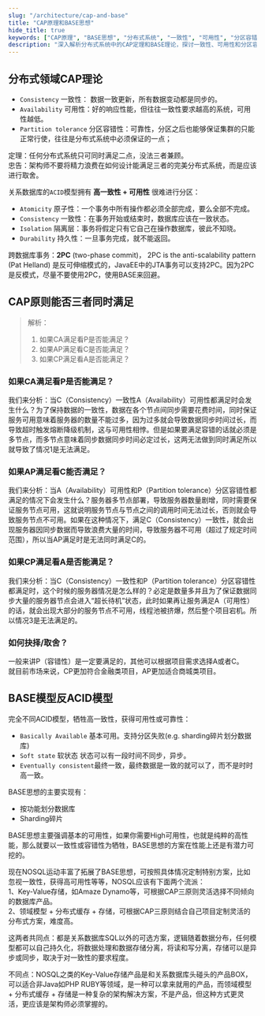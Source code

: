 ```yaml
---
slug: "/architecture/cap-and-base"
title: "CAP原理和BASE思想"
hide_title: true
keywords: ["CAP原理", "BASE思想", "分布式系统", "一致性", "可用性", "分区容错"]
description: "深入解析分布式系统中的CAP定理和BASE理论，探讨一致性、可用性和分区容错性之间的关系及其实践应用"
---
```


## 分布式领域CAP理论

*   `Consistency` 一致性： 数据一致更新，所有数据变动都是同步的。
*   `Availability` 可用性：好的响应性能，但往往一致性要求越高的系统，可用性越低。
*   `Partition tolerance` 分区容错性：可靠性，分区之后也能够保证集群的只能正常行使，往往是分布式系统中必须保证的一点；

定理：任何分布式系统只可同时满足二点，没法三者兼顾。  
忠告：架构师不要将精力浪费在如何设计能满足三者的完美分布式系统，而是应该进行取舍。

  

关系数据库的`ACID`模型拥有 **高一致性 + 可用性** 很难进行分区：

*   `Atomicity` 原子性：一个事务中所有操作都必须全部完成，要么全部不完成。
*   `Consistency` 一致性：在事务开始或结束时，数据库应该在一致状态。
*   `Isolation` 隔离层：事务将假定只有它自己在操作数据库，彼此不知晓。
*   `Durability` 持久性：一旦事务完成，就不能返回。

跨数据库事务：**2PC** (two-phase commit)， 2PC is the anti-scalability pattern (Pat Helland) 是反可伸缩模式的，JavaEE中的JTA事务可以支持2PC。因为2PC是反模式，尽量不要使用2PC，使用BASE来回避。

## CAP原则能否三者同时满足

> 解析：
> 
> 1.  如果CA满足看P是否能满足？
> 2.  如果AP满足看C是否能满足？
> 3.  如果CP满足看A是否能满足？

### 如果**CA**满足看P是否能满足？

我们来分析：当C（Consistency）一致性A（Availability）可用性都满足时会发生什么？为了保持数据的一致性，数据在各个节点间同步需要花费时间，同时保证服务可用意味着服务器的数量不能过多，因为过多就会导致数据同步时间过长，而导致超时触发熔断降级机制，这与可用性相悖。但是如果要满足容错的话就必须是多节点，而多节点意味着同步数据同步时间必定过长，这两无法做到同时满足所以就导致了情况1是无法满足。

### 如果**AP**满足看C能否满足？

我们来分析：当A（Availability）可用性和P（Partition tolerance）分区容错性都满足的情况下会发生什么？服务器多节点部署，导致服务器数量剧增，同时需要保证服务节点可用，这就说明服务节点与节点之间的调用时间无法过长，否则就会导致服务节点不可用。如果在这种情况下，满足C（Consistency）一致性，就会出现服务器因同步数据而导致浪费大量的时间，导致服务器不可用（超过了规定时间范围），所以当AP满足时是无法同时满足C的。

### 如果**CP**满足看A是否能满足？

我们来分析：当C（Consistency）一致性和P（Partition tolerance）分区容错性都满足时，这个时候的服务器情况是怎么样的？必定是数量多并且为了保证数据同步大量的服务器节点会进入“超长待机”状态，此时如果再让服务满足A（可用性）的话，就会出现大部分的服务节点不可用，线程池被挤爆，然后整个项目宕机。所以情况3是无法满足的。

### 如何抉择/取舍？

一般来讲P（容错性）是一定要满足的，其他可以根据项目需求选择A或者C。  
就目前市场来说，CP更加符合金融类项目，AP更加适合商城类项目。

## BASE模型反ACID模型

完全不同ACID模型，牺牲高一致性，获得可用性或可靠性：

*   `Basically Available` 基本可用。支持分区失败(e.g. sharding碎片划分数据库)
*   `Soft state` 软状态 状态可以有一段时间不同步，异步。
*   `Eventually consistent`最终一致，最终数据是一致的就可以了，而不是时时高一致。

BASE思想的主要实现有：

*   按功能划分数据库
*   Sharding碎片

BASE思想主要强调基本的可用性，如果你需要High可用性，也就是纯粹的高性能，那么就要以一致性或容错性为牺牲，BASE思想的方案在性能上还是有潜力可挖的。

  

现在NOSQL运动丰富了拓展了BASE思想，可按照具体情况定制特别方案，比如忽视一致性，获得高可用性等等，NOSQL应该有下面两个流派：  
1、Key-Value存储，如Amaze Dynamo等，可根据CAP三原则灵活选择不同倾向的数据库产品。  
2、领域模型 + 分布式缓存 + 存储，可根据CAP三原则结合自己项目定制灵活的分布式方案，难度高。

这两者共同点：都是关系数据库SQL以外的可选方案，逻辑随着数据分布，任何模型都可以自己持久化，将数据处理和数据存储分离，将读和写分离，存储可以是异步或同步，取决于对一致性的要求程度。

不同点：NOSQL之类的Key-Value存储产品是和关系数据库头碰头的产品BOX，可以适合非Java如PHP RUBY等领域，是一种可以拿来就用的产品，而领域模型 + 分布式缓存 + 存储是一种复杂的架构解决方案，不是产品，但这种方式更灵活，更应该是架构师必须掌握的。

  

